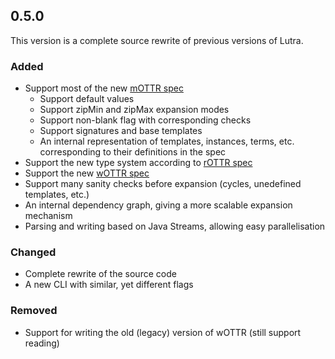## 0.5.0

This version is a complete source rewrite of previous versions of Lutra.

### Added
- Support most of the new [mOTTR spec](https://dev.spec.ottr.xyz/mOTTR/develop/)
  - Support default values
  - Support zipMin and zipMax expansion modes
  - Support non-blank flag with corresponding checks
  - Support signatures and base templates
  - An internal representation of templates, instances, terms, etc. corresponding to their definitions in the spec
- Support the new type system according to [rOTTR spec](https://dev.spec.ottr.xyz/rOTTR/develop/)
- Support the new [wOTTR spec](https://dev.spec.ottr.xyz/wOTTR/develop/)
- Support many sanity checks before expansion (cycles, unedefined templates, etc.)
- An internal dependency graph, giving a more scalable expansion mechanism
- Parsing and writing based on Java Streams, allowing easy parallelisation

### Changed
- Complete rewrite of the source code
- A new CLI with similar, yet different flags

### Removed
- Support for writing the old (legacy) version of wOTTR (still support reading)
